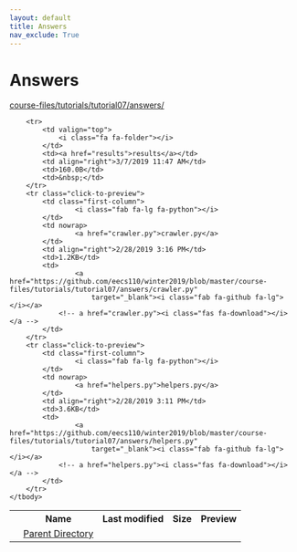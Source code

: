 ```yaml
---
layout: default
title: Answers
nav_exclude: True
---
```


# Answers

[course-files/tutorials/tutorial07/answers/](.)

<table class="tbl-files">
    <tbody>
        <tr>
            <th valign="top"></th>
            <th>Name</th>
            <th>Last modified</th>
            <th>Size</th>
            <th>Preview</th>
        </tr>
        <tr>
            <td valign="top">
                <i class="fa fa-folder-open"></i>
            </td>
            <td><a href="../">Parent Directory</a></td>
            <td>&nbsp;</td>
            <td>&nbsp;</td>
            <td>&nbsp;</td>
        </tr>

        <tr>
            <td valign="top">
                <i class="fa fa-folder"></i>
            </td>
            <td><a href="results">results</a></td>
            <td align="right">3/7/2019 11:47 AM</td>
            <td>160.0B</td>
            <td>&nbsp;</td>
        </tr>
        <tr class="click-to-preview">
            <td class="first-column">
                    <i class="fab fa-lg fa-python"></i>
            </td>
            <td nowrap>
                    <a href="crawler.py">crawler.py</a>
            </td>
            <td align="right">2/28/2019 3:16 PM</td>
            <td>1.2KB</td>
            <td>
                    <a href="https://github.com/eecs110/winter2019/blob/master/course-files/tutorials/tutorial07/answers/crawler.py" 
                        target="_blank"><i class="fab fa-github fa-lg"></i></a>
                <!-- a href="crawler.py"><i class="fas fa-download"></i></a -->
            </td>
        </tr>
        <tr class="click-to-preview">
            <td class="first-column">
                    <i class="fab fa-lg fa-python"></i>
            </td>
            <td nowrap>
                    <a href="helpers.py">helpers.py</a>
            </td>
            <td align="right">2/28/2019 3:11 PM</td>
            <td>3.6KB</td>
            <td>
                    <a href="https://github.com/eecs110/winter2019/blob/master/course-files/tutorials/tutorial07/answers/helpers.py" 
                        target="_blank"><i class="fab fa-github fa-lg"></i></a>
                <!-- a href="helpers.py"><i class="fas fa-download"></i></a -->
            </td>
        </tr>
    </tbody>
</table>

